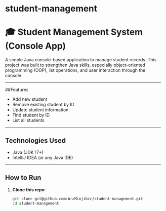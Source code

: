 # student-management

# 🎓 Student Management System (Console App)

A simple Java console-based application to manage student records. This project was built to strengthen Java skills, especially object-oriented programming (OOP), list operations, and user interaction through the console.

---

##Features

-  Add new student
-  Remove existing student by ID
-  Update student information
-  Find student by ID
-  List all students

---

##  Technologies Used

- Java (JDK 17+)
- IntelliJ IDEA (or any Java IDE)

---

##  How to Run

1. **Clone this repo**:
   ```bash
   git clone git@github.com:AraMinjibir/student-management.git
   cd student-management
